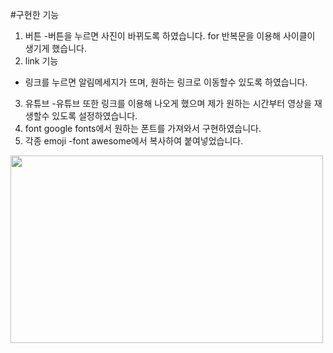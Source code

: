 #구현한 기능

1. 버튼 
-버튼을 누르면 사진이 바뀌도록 하였습니다. for 반복문을 이용해 사이클이 생기게 했습니다.
2. link 기능
- 링크를 누르면 알림메세지가 뜨며, 원하는 링크로 이동할수 있도록 하였습니다.
3. 유튜브
-유튜브 또한 링크를 이용해 나오게 했으며 제가 원하는 시간부터 영상을 재생할수 있도록 설정하였습니다.
4. font
google fonts에서 원하는 폰트를 가져와서 구현하였습니다.
5. 각종 emoji
-font awesome에서 복사하여 붙여넣었습니다.
<img src="https://user-images.githubusercontent.com/104314593/215073106-7d03dc1b-622b-43fb-a82a-17f25a287423.png" width="500px" height="300px">
